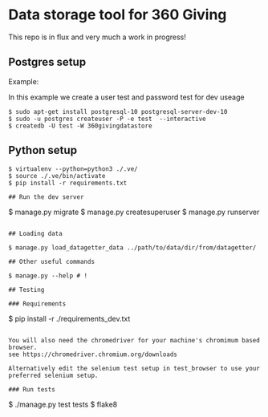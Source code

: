 # Data storage tool for 360 Giving

This repo is in flux and very much a work in progress!

## Postgres setup

Example:

In this example we create a user test and password test for dev useage

```
$ sudo apt-get install postgresql-10 postgresql-server-dev-10
$ sudo -u postgres createuser -P -e test  --interactive
$ createdb -U test -W 360givingdatastore

```

## Python setup

```
$ virtualenv --python=python3 ./.ve/
$ source ./.ve/bin/activate
$ pip install -r requirements.txt

## Run the dev server

```
$ manage.py migrate
$ manage.py createsuperuser
$ manage.py runserver
```

## Loading data

$ manage.py load_datagetter_data ../path/to/data/dir/from/datagetter/

## Other useful commands

$ manage.py --help # !

## Testing

### Requirements

```
$ pip install -r ./requirements_dev.txt
```

You will also need the chromedriver for your machine's chromimum based browser.
see https://chromedriver.chromium.org/downloads

Alternatively edit the selenium test setup in test_browser to use your preferred selenium setup.

### Run tests
```
$ ./manage.py test tests
$ flake8
```

